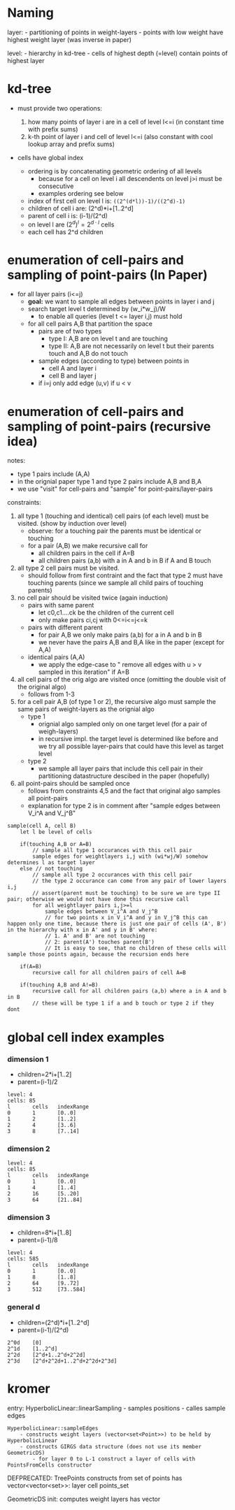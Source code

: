 # Naming

layer:
    - partitioning of points in weight-layers
    - points with low weight have highest weight layer (was inverse in paper)

level:
    - hierarchy in kd-tree
    - cells of highest depth (=level) contain points of highest layer



# kd-tree

- must provide two operations:
    1. how many points of layer i are in a cell of level l<=i (in constant time with prefix sums)
    2. k-th point of layer i and cell of level l<=i (also constant with cool lookup array and prefix sums)

- cells have global index
    - ordering is by concatenating geometric ordering of all levels
        - because for a cell on level i all descendents on level j>i must be consecutive
        - examples ordering see below
    - index of first cell on level l is: ``((2^(d*l))-1)/((2^d)-1)``
    - children of cell i are: (2^d)*i+[1..2^d]
    - parent of cell i is: (i-1)/(2^d)
    - on level l are $(2^d)^l = 2^{d \cdot l}$ cells
    - each cell has 2^d children



# enumeration of cell-pairs and sampling of point-pairs (In Paper)

- for all layer pairs (i<=j)
    - **goal:** we want to sample all edges between points in layer i and j
    - search target level t determined by (w_i*w_j)/W
        - to enable all queries (level t <= layer i,j) must hold
    - for all cell pairs A,B that partition the space
        - pairs are of two types
            - type I: A,B are on level t and are touching
            - type II: A,B are not necessarily on level t but their parents touch and A,B do not touch
        - sample edges (according to type) between points in
            - cell A and layer i
            - cell B and layer j
        - if i=j only add edge (u,v) if u < v



# enumeration of cell-pairs and sampling of point-pairs (recursive idea)

notes:
- type 1 pairs include (A,A)
- in the orignial paper type 1 and type 2 pairs include A,B and B,A
- we use "visit" for cell-pairs and "sample" for point-pairs/layer-pairs


constraints:
1. all type 1 (touching and identical) cell pairs (of each level) must be visited. (show by induction over level)
    - observe: for a touching pair the parents must be identical or touching
    - for a pair (A,B) we make recursive call for
        - all children pairs in the cell if A=B
        - all children pairs (a,b) with a in A and b in B if A and B touch
2. all type 2 cell pairs must be visited.
    - should follow from first contraint and the fact that type 2 must have touching parents (since we sample all child pairs of touching parents)
3. no cell pair should be visited twice (again induction)
    - pairs with same parent
        - let c0,c1....ck be the children of the current cell
        - only make pairs ci,cj with 0<=i<=j<=k
    - pairs with different parent
        - for pair A,B we only make pairs (a,b) for a in A and b in B
        - we never have the pairs A,B and B,A like in the paper (except for A,A)
    - identical pairs (A,A)
        - we apply the edge-case to " remove all edges with u > v sampled in this iteration" if A=B
4. all cell pairs of the orig algo are visited once (omitting the double visit of the original algo)
    - follows from 1-3
5. for a cell pair A,B (of type 1 or 2), the recursive algo must sample the same pairs of weight-layers as the orignial algo
    - type 1
        - orignial algo sampled only on one target level (for a pair of weigh-layers)
        - in recursive impl. the target level is determined like before and we try all possible layer-pairs that could have this level as target level
    - type 2
        - we sample all layer pairs that include this cell pair in their  partitioning datastructure descibed in the paper (hopefully)
6. all point-pairs should be sampled once
    - follows from constraints 4,5 and the fact that original algo samples all point-pairs
    - explanation for type 2 is in comment after "sample edges between V_i^A and V_j^B"




```
sample(cell A, cell B)
    let l be level of cells

    if(touching A,B or A=B)
        // sample all type 1 occurances with this cell pair
        sample edges for weightlayers i,j with (wi*wj/W) somehow determines l as target layer
    else // not touching
        // sample all type 2 occurances with this cell pair
        // the type 2 occurance can come from any pair of lower layers i,j
        // assert(parent must be touching) to be sure we are type II pair; otherwise we would not have done this recursive call
        for all weightlayer pairs i,j>=l
            sample edges between V_i^A and V_j^B
            // for two points x in V_i^A and y in V_j^B this can happen only one time, because there is just one pair of cells (A', B') in the hierarchy with x in A' and y in B' where:
            // 1. A' and B' are not touching
            // 2: parent(A') touches parent(B')
            // It is easy to see, that no children of these cells will sample those points again, because the recursion ends here

    if(A=B)
        recursive call for all children pairs of cell A=B

    if(touching A,B and A!=B)
        recursive call for all children pairs (a,b) where a in A and b in B
        // these will be type 1 if a and b touch or type 2 if they dont
```



# global cell index examples

### dimension 1
- children=2*i+[1..2]
- parent=(i-1)/2
```
level: 4
cells: 85
l       cells   indexRange
0       1       [0..0]
1       2       [1..2]
2       4       [3..6]
3       8       [7..14]
```

### dimension 2
```
level: 4
cells: 85
l       cells   indexRange
0       1       [0..0]
1       4       [1..4]
2       16      [5..20]
3       64      [21..84]
```

### dimension 3
- children=8*i+[1..8]
- parent=(i-1)/8
```
level: 4
cells: 585
l       cells   indexRange
0       1       [0..0]
1       8       [1..8]
2       64      [9..72]
3       512     [73..584]
```

### general d
- children=(2^d)*i+[1..2^d]
- parent=(i-1)/(2^d)
```
2^0d    [0]
2^1d    [1..2^d]
2^2d    [2^d+1..2^d+2^2d]
2^3d    [2^d+2^2d+1..2^d+2^2d+2^3d]
```




# kromer

entry:
    HyperbolicLinear::linearSampling
        - samples positions
        - calles sample edges

    HyperbolicLinear::sampleEdges
        - constructs weight layers (vector<set<Point>>) to be held by HyperbolicLinear
        - constructs GIRGS data structure (does not use its member GeometricDS)
            - for layer 0 to L-1 construct a layer of cells with PointsFromCells constructor

DEFPRECATED:
TreePoints constructs from set of points
    has vector<vector<set<Point>>>: layer cell points_set

GeometricDS<TreePoints>
    init:
        computes weight layers
    has vector<TreePoints>
